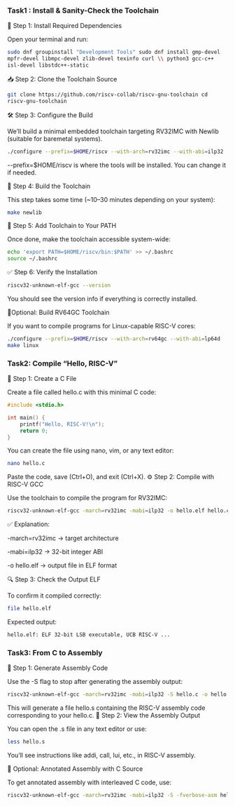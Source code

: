 ### Task1 : Install & Sanity-Check the Toolchain
🧰 Step 1: Install Required Dependencies

Open your terminal and run:
```bash
sudo dnf groupinstall "Development Tools" sudo dnf install gmp-devel
mpfr-devel libmpc-devel zlib-devel texinfo curl \\ python3 gcc-c++
isl-devel libstdc++-static
```
📥 Step 2: Clone the Toolchain Source
```bash
git clone https://github.com/riscv-collab/riscv-gnu-toolchain cd
riscv-gnu-toolchain
```
🛠️ Step 3: Configure the Build

We’ll build a minimal embedded toolchain targeting RV32IMC with Newlib
(suitable for baremetal systems).
```bash
./configure --prefix=$HOME/riscv --with-arch=rv32imc --with-abi=ilp32
```
--prefix=$HOME/riscv is where the tools will be installed. You can
change it if needed.

🔧 Step 4: Build the Toolchain

This step takes some time (\~10–30 minutes depending on your system):
```bash
make newlib
```
🧭 Step 5: Add Toolchain to Your PATH

Once done, make the toolchain accessible system-wide:
```bash
echo 'export PATH=$HOME/riscv/bin:$PATH' >> ~/.bashrc
source ~/.bashrc
```
✅ Step 6: Verify the Installation
```bash
riscv32-unknown-elf-gcc --version
```
You should see the version info if everything is correctly installed. 

📝Optional: Build RV64GC Toolchain

If you want to compile programs for Linux-capable RISC-V cores:
```bash
./configure --prefix=$HOME/riscv --with-arch=rv64gc --with-abi=lp64d
make linux
```
### Task2: Compile “Hello, RISC-V”

📝 Step 1: Create a C File

Create a file called hello.c with this minimal C code:
```c
#include <stdio.h>

int main() {
    printf("Hello, RISC-V!\n");
    return 0;
}
```
You can create the file using nano, vim, or any text editor:
```bash
nano hello.c
```
Paste the code, save (Ctrl+O), and exit (Ctrl+X).
⚙️ Step 2: Compile with RISC-V GCC

Use the toolchain to compile the program for RV32IMC:

```bash
riscv32-unknown-elf-gcc -march=rv32imc -mabi=ilp32 -o hello.elf hello.c
```

✅ Explanation:

-march=rv32imc → target architecture

-mabi=ilp32 → 32-bit integer ABI

-o hello.elf → output file in ELF format

🔍 Step 3: Check the Output ELF

To confirm it compiled correctly:
```bash
file hello.elf
```
Expected output:
```bash
hello.elf: ELF 32-bit LSB executable, UCB RISC-V ...
```

### Task3: From C to Assembly
🔧 Step 1: Generate Assembly Code

Use the -S flag to stop after generating the assembly output:
```bash
riscv32-unknown-elf-gcc -march=rv32imc -mabi=ilp32 -S hello.c -o hello.s
```
This will generate a file hello.s containing the RISC-V assembly code corresponding to your hello.c.
📂 Step 2: View the Assembly Output

You can open the .s file in any text editor or use:
```bash
less hello.s
```
You’ll see instructions like addi, call, lui, etc., in RISC-V assembly.

📘 Optional: Annotated Assembly with C Source

To get annotated assembly with interleaved C code, use:
```bash
riscv32-unknown-elf-gcc -march=rv32imc -mabi=ilp32 -S -fverbose-asm hello.c -o hello_verbose.s
```
